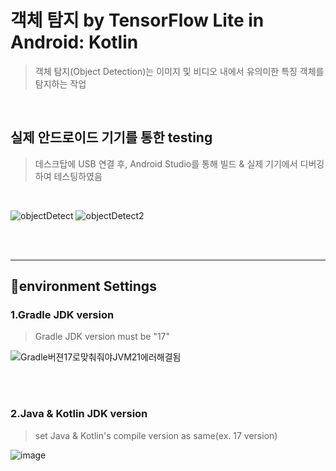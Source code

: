 # 객체 탐지 by TensorFlow Lite in Android: Kotlin
> 객체 탐지(Object Detection)는 이미지 및 비디오 내에서 유의미한 특징 객체를 탐지하는 작업  

<br>

## 실제 안드로이드 기기를 통한 testing
> 데스크탑에 USB 연결 후, Android Studio를 통해 빌드 & 실제 기기에서 디버깅하여 테스팅하였음

<br>

![objectDetect](https://github.com/user-attachments/assets/2e1b6e25-b754-479f-9655-b1e3a60ebabd)
![objectDetect2](https://github.com/user-attachments/assets/d5a29a0c-db25-4420-944d-28a835c06abe)

<br><br><hr>

## 🚫environment Settings

### 1.Gradle JDK version
> Gradle JDK version must be "17"

![Gradle버젼17로맞춰줘야JVM21에러해결됨](https://github.com/user-attachments/assets/3256a797-5daf-4aba-9332-7b9600822c14)

<br><br>

### 2.Java & Kotlin JDK version
> set Java & Kotlin's compile version as same(ex. 17 version) 

![image](https://github.com/user-attachments/assets/da165877-0f1a-4ac3-8844-178d3e5bb60c)

<br><br>
